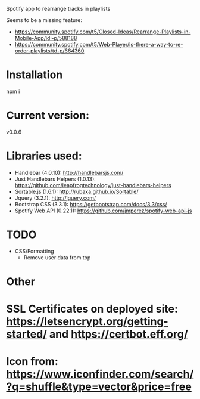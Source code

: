 Spotify app to rearrange tracks in playlists

Seems to be a missing feature:
* https://community.spotify.com/t5/Closed-Ideas/Rearrange-Playlists-in-Mobile-App/idi-p/588188
* https://community.spotify.com/t5/Web-Player/Is-there-a-way-to-re-order-playlists/td-p/664360

# Installation
npm i

# Current version:
v0.0.6

# Libraries used:
* Handlebar (4.0.10): http://handlebarsjs.com/
* Just Handlebars Helpers (1.0.13): https://github.com/leapfrogtechnology/just-handlebars-helpers
* Sortable.js (1.6.1): http://rubaxa.github.io/Sortable/
* Jquery (3.2.1): http://jquery.com/
* Bootstrap CSS (3.3.1): https://getbootstrap.com/docs/3.3/css/
* Spotify Web API (0.22.1): https://github.com/jmperez/spotify-web-api-js

# TODO
* CSS/Formatting
  * Remove user data from top

# Other
# SSL Certificates on deployed site: https://letsencrypt.org/getting-started/ and https://certbot.eff.org/
# Icon from: https://www.iconfinder.com/search/?q=shuffle&type=vector&price=free
